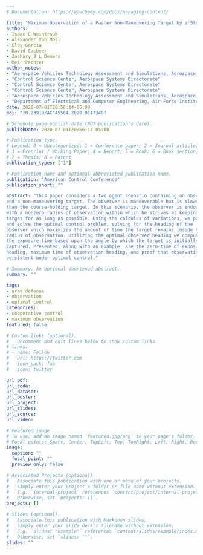 ```yaml
---
# Documentation: https://wowchemy.com/docs/managing-content/

title: "Maximum Observation of a Faster Non-Maneuvering Target by a Slower Observer"
authors: 
- Isaac E Weintraub
- Alexander Von Moll
- Eloy Garcia
- David Casbeer
- Zachary J L Demers
- Meir Pachter
author_notes:
- "Aerospace Vehicles Technology Assessment and Simulations, Aerospace Systems Directorate"
- "Control Science Center, Aerospace Systems Directorate"
- "Control Science Center, Aerospace Systems Directorate"
- "Control Science Center, Aerospace Systems Directorate"
- "Aerospace Vehicles Technology Assessment and Simulations, Aerospace Systems Directorate"
- "Department of Electrical and Computer Engineering, Air Force Institute of Technology"
date: 2020-07-01T20:56:14-05:00
doi: "10.23919/ACC45564.2020.9147340"

# Schedule page publish date (NOT publication's date).
publishDate: 2020-07-01T20:56:14-05:00

# Publication type.
# Legend: 0 = Uncategorized; 1 = Conference paper; 2 = Journal article;
# 3 = Preprint / Working Paper; 4 = Report; 5 = Book; 6 = Book section;
# 7 = Thesis; 8 = Patent
publication_types: ["1"]

# Publication name and optional abbreviated publication name.
publication: "American Control Conference"
publication_short: ""

abstract: "This paper considers a two agent scenario containing an observer
and a non-maneuvering target. The observer is maneuverable but is slower
than the course-holding target. In this scenario, the observer is endowed
with a nonzero radius of observation within which he strives at keeping the
target for as long as possible. Using the calculus of variations, we pose
and solve the optimal control problem, solving for the heading of the
observer which maximizes the amount of time the target remains inside the
radius of observation. Utilizing the optimal observer heading we compute
the exposure time based upon the angle by which the target is initially
captured. Presented, along with an example, are the zero-time of exposure
heading, maximum time of observation heading, and proof that observation is
persistent under optimal control."

# Summary. An optional shortened abstract.
summary: ""

tags: 
- area defense
- observation
- optimal control
categories: 
- cooperative control
- maximum observation
featured: false

# Custom links (optional).
#   Uncomment and edit lines below to show custom links.
# links:
# - name: Follow
#   url: https://twitter.com
#   icon_pack: fab
#   icon: twitter

url_pdf:
url_code:
url_dataset:
url_poster:
url_project:
url_slides:
url_source:
url_video:

# Featured image
# To use, add an image named `featured.jpg/png` to your page's folder. 
# Focal points: Smart, Center, TopLeft, Top, TopRight, Left, Right, BottomLeft, Bottom, BottomRight.
image:
  caption: ""
  focal_point: ""
  preview_only: false

# Associated Projects (optional).
#   Associate this publication with one or more of your projects.
#   Simply enter your project's folder or file name without extension.
#   E.g. `internal-project` references `content/project/internal-project/index.md`.
#   Otherwise, set `projects: []`.
projects: []

# Slides (optional).
#   Associate this publication with Markdown slides.
#   Simply enter your slide deck's filename without extension.
#   E.g. `slides: "example"` references `content/slides/example/index.md`.
#   Otherwise, set `slides: ""`.
slides: ""
---
```

